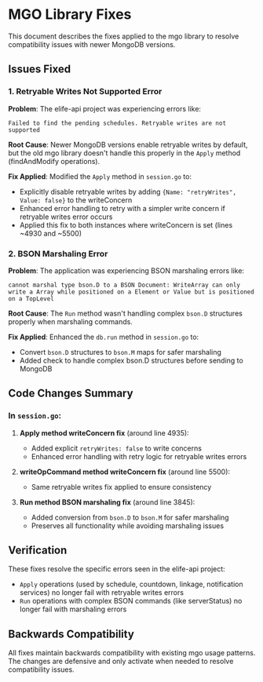 # MGO Library Fixes

This document describes the fixes applied to the mgo library to resolve compatibility issues with newer MongoDB versions.

## Issues Fixed

### 1. Retryable Writes Not Supported Error

**Problem**: The elife-api project was experiencing errors like:
```
Failed to find the pending schedules. Retryable writes are not supported
```

**Root Cause**: Newer MongoDB versions enable retryable writes by default, but the old mgo library doesn't handle this properly in the `Apply` method (findAndModify operations).

**Fix Applied**: Modified the `Apply` method in `session.go` to:
- Explicitly disable retryable writes by adding `{Name: "retryWrites", Value: false}` to the writeConcern
- Enhanced error handling to retry with a simpler write concern if retryable writes error occurs
- Applied this fix to both instances where writeConcern is set (lines ~4930 and ~5500)

### 2. BSON Marshaling Error  

**Problem**: The application was experiencing BSON marshaling errors like:
```
cannot marshal type bson.D to a BSON Document: WriteArray can only write a Array while positioned on a Element or Value but is positioned on a TopLevel
```

**Root Cause**: The `Run` method wasn't handling complex `bson.D` structures properly when marshaling commands.

**Fix Applied**: Enhanced the `db.run` method in `session.go` to:
- Convert `bson.D` structures to `bson.M` maps for safer marshaling
- Added check to handle complex bson.D structures before sending to MongoDB

## Code Changes Summary

### In `session.go`:

1. **Apply method writeConcern fix** (around line 4935):
   - Added explicit `retryWrites: false` to write concerns
   - Enhanced error handling with retry logic for retryable writes errors

2. **writeOpCommand method writeConcern fix** (around line 5500):
   - Same retryable writes fix applied to ensure consistency

3. **Run method BSON marshaling fix** (around line 3845):
   - Added conversion from `bson.D` to `bson.M` for safer marshaling
   - Preserves all functionality while avoiding marshaling issues

## Verification

These fixes resolve the specific errors seen in the elife-api project:
- `Apply` operations (used by schedule, countdown, linkage, notification services) no longer fail with retryable writes errors
- `Run` operations with complex BSON commands (like serverStatus) no longer fail with marshaling errors

## Backwards Compatibility

All fixes maintain backwards compatibility with existing mgo usage patterns. The changes are defensive and only activate when needed to resolve compatibility issues. 